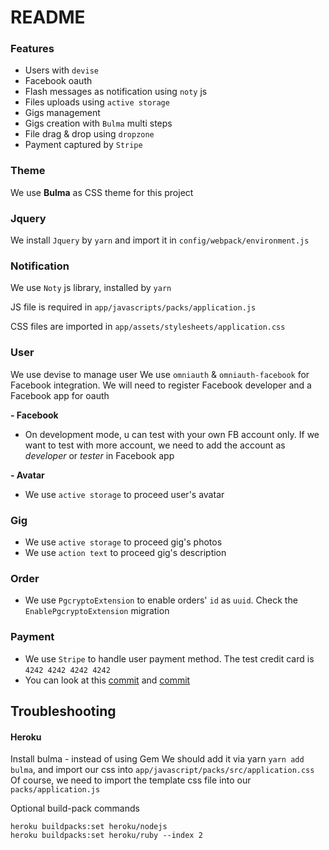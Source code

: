 # README

### Features
- Users with `devise`
- Facebook oauth
- Flash messages as notification using `noty` js
- Files uploads using `active storage`
- Gigs management
- Gigs creation with `Bulma` multi steps
- File drag & drop using `dropzone` 
- Payment captured by `Stripe`

### Theme
We use **Bulma** as CSS theme for this project

### Jquery
We install `Jquery` by `yarn` and import it in `config/webpack/environment.js`

### Notification
We use `Noty` js library, installed by `yarn`
 
JS file is required in `app/javascripts/packs/application.js`

CSS files are imported in `app/assets/stylesheets/application.css` 

### User
We use devise to manage user
We use `omniauth` & `omniauth-facebook` for Facebook integration. We will need to register Facebook developer and a Facebook app for oauth 

**- Facebook**

- On development mode, u can test with your own FB account only. If we want to test with more account, we need to add the account as *developer* or *tester* in Facebook app 

**- Avatar**
- We use `active storage` to proceed user's avatar

### Gig
- We use `active storage` to proceed gig's photos
- We use `action text` to proceed gig's description

### Order
- We use `PgcryptoExtension` to enable orders' `id` as `uuid`. Check the `EnablePgcryptoExtension` migration

### Payment
- We use `Stripe` to handle user payment method. The test credit card is `4242 4242 4242 4242`
- You can look at this [commit](https://github.com/quyetdc/Fiverr/commit/fef55596be97e1ba208d0f8e0e601ec7c4b9db41) and [commit](https://github.com/quyetdc/Fiverr/commit/3877194a33489b643ee6c32c33b9da9f63aab929)

## Troubleshooting

#### Heroku

Install bulma - instead of using Gem We should add it via yarn `yarn add bulma`, and import our css into `app/javascript/packs/src/application.css`
Of course, we need to import the template css file into our `packs/application.js`

Optional build-pack commands

```cassandraql
heroku buildpacks:set heroku/nodejs
heroku buildpacks:set heroku/ruby --index 2
```